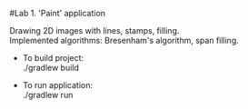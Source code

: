 #Lab 1. 'Paint' application

Drawing 2D images with lines, stamps, filling.\
Implemented algorithms: Bresenham's algorithm, span filling.

* To build project:\
./gradlew build


* To run application:\
./gradlew run
